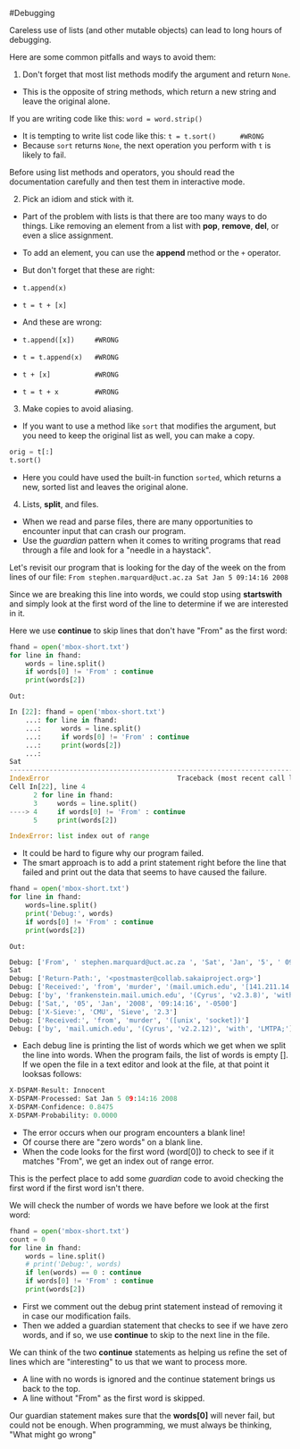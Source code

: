 #Debugging 

Careless use of lists (and other mutable objects) can lead to long hours of debugging.

Here are some common pitfalls and ways to avoid them:

1. Don't forget that most list methods modify the argument and return `None`. 
- This is the opposite of string methods, which return a new string and leave the original alone.

If you are writing code like this:
 `word = word.strip()`
 - It is tempting to write list code like this:
 `t = t.sort()      #WRONG`
 - Because `sort` returns `None`, the next operation you perform with `t` is likely to fail.

Before using list methods and operators, you should read the documentation carefully and then test them in interactive mode.

2. Pick an idiom and stick with it.
- Part of the problem with lists is that there are too many ways to do things. Like removing an element from a list with **pop**, **remove**, **del**, or even a slice assignment.
- To add an element, you can use the **append** method or the `+` operator.
- But don't forget that these are right:
- `t.append(x)`
- `t = t + [x]`

- And these are wrong:
- `t.append([x])     #WRONG`
- `t = t.append(x)   #WRONG`
- `t + [x]           #WRONG`
- `t = t + x         #WRONG`

3. Make copies to avoid aliasing.
- If you want to use a method like `sort` that modifies the argument, but you need to keep the original list as well, you can make a copy.
```python
orig = t[:]
t.sort()
```
- Here you could have used the built-in function `sorted`, which returns a new, sorted list and leaves the original alone.
4. Lists, **split**, and files.
- When we read and parse files, there are many opportunities to encounter input that can crash our program.
- Use the *guardian* pattern when it comes to writing programs that read through a file and look for a "needle in a haystack".

Let's revisit our program that is looking for the day of the week on the from lines of our file:
`From stephen.marquard@uct.ac.za Sat Jan 5 09:14:16 2008`

Since we are breaking this line into words, we could stop using **startswith** and simply look at the first word of the line to determine if we are interested in it.

Here we use **continue** to skip lines that don't have "From" as the first word:
```python
fhand = open('mbox-short.txt')
for line in fhand:
    words = line.split()
    if words[0] != 'From' : continue
    print(words[2])
```
`Out:`
```python
In [22]: fhand = open('mbox-short.txt')
    ...: for line in fhand:
    ...:     words = line.split()
    ...:     if words[0] != 'From' : continue
    ...:     print(words[2])
    ...: 
Sat
---------------------------------------------------------------------------
IndexError                                Traceback (most recent call last)
Cell In[22], line 4
      2 for line in fhand:
      3     words = line.split()
----> 4     if words[0] != 'From' : continue
      5     print(words[2])

IndexError: list index out of range

```
- It could be hard to figure why our program failed.
- The smart approach is to add a print statement right before the line that failed and print out the data that seems to have caused the failure.
```python
fhand = open('mbox-short.txt')
for line in fhand:
    words=line.split()
    print('Debug:', words)
    if words[0] != 'From' : continue
    print(words[2])
```
`Out:`
```python
Debug: ['From', ' stephen.marquard@uct.ac.za ', 'Sat', 'Jan', '5', ' 09:14:16', '2008']
Sat
Debug: ['Return-Path:', '<postmaster@collab.sakaiproject.org>']
Debug: ['Received:', 'from', 'murder', '(mail.umich.edu', '[141.211.14.90])']
Debug: ['by', 'frankenstein.mail.umich.edu', '(Cyrus', 'v2.3.8)', 'with', 'LMTPA;']
Debug: ['Sat,', '05', 'Jan', '2008', '09:14:16', '-0500']
Debug: ['X-Sieve:', 'CMU', 'Sieve', '2.3']
Debug: ['Received:', 'from', 'murder', '([unix', 'socket])']
Debug: ['by', 'mail.umich.edu', '(Cyrus', 'v2.2.12)', 'with', 'LMTPA;']
```
- Each debug line is printing the list of words which we get when we split the line into words. When the program fails, the list of words is empty []. If we open the file in a text editor and look at the file, at that point it looksas follows:
```python
X-DSPAM-Result: Innocent
X-DSPAM-Processed: Sat Jan 5 09:14:16 2008
X-DSPAM-Confidence: 0.8475
X-DSPAM-Probability: 0.0000
```

- The error occurs when our program encounters a blank line!
- Of course there are "zero words" on a blank line.
- When the code looks for the first word (word[0]) to check to see if it matches "From", we get an index out of range error.

This is the perfect place to add some *guardian* code to avoid checking the first word if the first word isn't there.

We will check the number of words we have before we look at the first word:
```python
fhand = open('mbox-short.txt')
count = 0
for line in fhand:
    words = line.split()
    # print('Debug:', words)
    if len(words) == 0 : continue
    if words[0] != 'From' : continue
    print(words[2])
```
- First we comment out the debug print statement instead of removing it in case our modification fails.
- Then we added a guardian statement that checks to see if we have zero words, and if so, we use **continue** to skip to the next line in the file.

We can think of the two **continue** statements as helping us refine the set of lines which are "interesting" to us that we want to process more.
- A line with no words is ignored and the continue statement brings us back to the top.
- A line without "From" as the first word is skipped.

Our guardian statement makes sure that the **words[0]** will never fail, but could not be enough.
When programming, we must always be thinking, "What might go wrong"